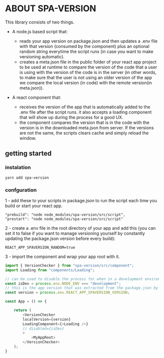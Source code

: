 # ABOUT SPA-VERSION

This library consists of two things.

- A node.js based script that:

  - reads your app version on package.json and then updates a .env file with that version (consumed by the component) plus an optional random string everytime the script runs (in case you want to make versioning automatic).
  - creates a meta.json file in the public folder of your react app project to be used at runtime to compare the version of the code that a user is using with the version of the code is in the server (in other words, to make sure that the user is not using an older version of the app we compare the local version (in code) with the remote version(in meta.json)).

- A react component that:
    - receives the version of the app that is automatically added to the .env file after the script runs. it also accepts a loading component that will show up during the process for a good UX.
    - the component compares the version that is in the code with the version is in the downloaded meta.json from server. If the versions are not the same, the scripts clears cache and simply reload the window.

## getting started

### instalation

```
yarn add spa-version
```

### confguration

1 - add these to your scripts in package.json to run the script each time you build or start your react app.

```
"prebuild": "node node_modules/spa-version/src/script",
"prestart": "node node_modules/spa-version/src/script"
```

2 - create a .env file in the root directory of your app and add this (you can set it to false if you want to manage versioning yourself by constantly updating the package.json version before every build):

```
REACT_APP_SPAVERSION_RANDOM=true
```

3 - import the component and wrap your app root with it.

```js
import { VersionChecker } from "spa-version/src/component";
import Loading from "components/Loading";

// can be used to disable the process for when in a development environment
const isDev = process.env.NODE_ENV === "development";
// this is the app version that was extracted from the package.json by the script and added to the .env file
const version = process.env.REACT_APP_SPAVERSION_VERSION;

const App = () => {

    return (
        <VersionChecker
        localVersion={version}
        LoadingComponent={<Loading />}
        // disabled={isDev}
        >
            <MyAppRoot>
        </VersionChecker>
    );
}
```
